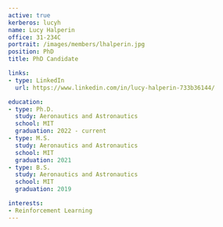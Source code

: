```yaml
---
active: true
kerberos: lucyh
name: Lucy Halperin
office: 31-234C
portrait: /images/members/lhalperin.jpg
position: PhD
title: PhD Candidate

links:
- type: LinkedIn
  url: https://www.linkedin.com/in/lucy-halperin-733b36144/

education:
- type: Ph.D.
  study: Aeronautics and Astronautics
  school: MIT
  graduation: 2022 - current
- type: M.S.
  study: Aeronautics and Astronautics
  school: MIT
  graduation: 2021
- type: B.S.
  study: Aeronautics and Astronautics
  school: MIT
  graduation: 2019

interests:
- Reinforcement Learning
---
```

